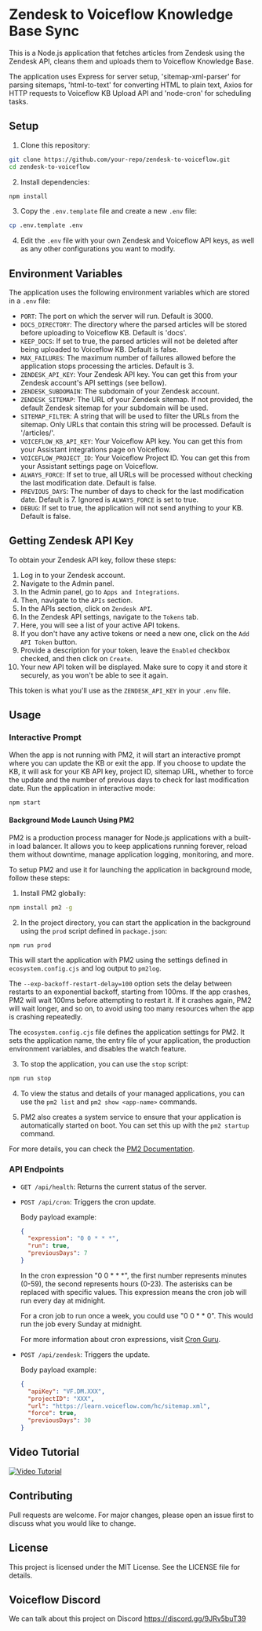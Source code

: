 # Zendesk to Voiceflow Knowledge Base Sync

This is a Node.js application that fetches articles from Zendesk using the Zendesk API, cleans them and uploads them to Voiceflow Knowledge Base.

The application uses Express for server setup, 'sitemap-xml-parser' for parsing sitemaps, 'html-to-text' for converting HTML to plain text, Axios for HTTP requests to Voiceflow KB Upload API and 'node-cron' for scheduling tasks.

## Setup

1. Clone this repository:

```bash
git clone https://github.com/your-repo/zendesk-to-voiceflow.git
cd zendesk-to-voiceflow
```

2. Install dependencies:

```bash
npm install
```

3. Copy the `.env.template` file and create a new `.env` file:

```bash
cp .env.template .env
```

4. Edit the `.env` file with your own Zendesk and Voiceflow API keys, as well as any other configurations you want to modify.

## Environment Variables

The application uses the following environment variables which are stored in a `.env` file:

- `PORT`: The port on which the server will run. Default is 3000.
- `DOCS_DIRECTORY`: The directory where the parsed articles will be stored before uploading to Voiceflow KB. Default is 'docs'.
- `KEEP_DOCS`: If set to true, the parsed articles will not be deleted after being uploaded to Voiceflow KB. Default is false.
- `MAX_FAILURES`: The maximum number of failures allowed before the application stops processing the articles. Default is 3.
- `ZENDESK_API_KEY`: Your Zendesk API key. You can get this from your Zendesk account's API settings (see bellow).
- `ZENDESK_SUBDOMAIN`: The subdomain of your Zendesk account.
- `ZENDESK_SITEMAP`: The URL of your Zendesk sitemap. If not provided, the default Zendesk sitemap for your subdomain will be used.
- `SITEMAP_FILTER`: A string that will be used to filter the URLs from the sitemap. Only URLs that contain this string will be processed. Default is '/articles/'.
- `VOICEFLOW_KB_API_KEY`: Your Voiceflow API key. You can get this from your Assistant integrations page on Voiceflow.
- `VOICEFLOW_PROJECT_ID`: Your Voiceflow Project ID. You can get this from your Assistant settings page on Voiceflow.
- `ALWAYS_FORCE`: If set to true, all URLs will be processed without checking the last modification date. Default is false.
- `PREVIOUS_DAYS`: The number of days to check for the last modification date. Default is 7. Ignored is `ALWAYS_FORCE` is set to true.
- `DEBUG`: If set to true, the application will not send anything to your KB. Default is false.

## Getting Zendesk API Key

To obtain your Zendesk API key, follow these steps:

1. Log in to your Zendesk account.
2. Navigate to the Admin panel.
3. In the Admin panel, go to `Apps and Integrations`.
4. Then, navigate to the `APIs` section.
5. In the APIs section, click on `Zendesk API`.
6. In the Zendesk API settings, navigate to the `Tokens` tab.
7. Here, you will see a list of your active API tokens.
8. If you don't have any active tokens or need a new one, click on the `Add API Token` button.
9. Provide a description for your token, leave the `Enabled` checkbox checked, and then click on `Create`.
10. Your new API token will be displayed. Make sure to copy it and store it securely, as you won't be able to see it again.

This token is what you'll use as the `ZENDESK_API_KEY` in your `.env` file.


## Usage

### Interactive Prompt

When the app is not running with PM2, it will start an interactive prompt where you can update the KB or exit the app. If you choose to update the KB, it will ask for your KB API key, project ID, sitemap URL, whether to force the update and the number of previous days to check for last modification date.
Run the application in interactive mode:

```bash
npm start
```

#### Background Mode Launch Using PM2

PM2 is a production process manager for Node.js applications with a built-in load balancer. It allows you to keep applications running forever, reload them without downtime, manage application logging, monitoring, and more.

To setup PM2 and use it for launching the application in background mode, follow these steps:

1. Install PM2 globally:

```bash
npm install pm2 -g
```

2. In the project directory, you can start the application in the background using the `prod` script defined in `package.json`:

```bash
npm run prod
```

This will start the application with PM2 using the settings defined in `ecosystem.config.cjs` and log output to `pm2log`.

The `--exp-backoff-restart-delay=100` option sets the delay between restarts to an exponential backoff, starting from 100ms. If the app crashes, PM2 will wait 100ms before attempting to restart it. If it crashes again, PM2 will wait longer, and so on, to avoid using too many resources when the app is crashing repeatedly.

The `ecosystem.config.cjs` file defines the application settings for PM2. It sets the application name, the entry file of your application, the production environment variables, and disables the watch feature.

3. To stop the application, you can use the `stop` script:

```bash
npm run stop
```

4. To view the status and details of your managed applications, you can use the `pm2 list` and `pm2 show <app-name>` commands.

5. PM2 also creates a system service to ensure that your application is automatically started on boot. You can set this up with the `pm2 startup` command.

For more details, you can check the [PM2 Documentation](https://pm2.keymetrics.io/docs/usage/quick-start/).

### API Endpoints

- `GET /api/health`: Returns the current status of the server.

- `POST /api/cron`: Triggers the cron update.

  Body payload example:

  ```json
  {
    "expression": "0 0 * * *",
    "run": true,
    "previousDays": 7
  }
  ```
  In the cron expression "0 0 * * *", the first number represents minutes (0-59), the second represents hours (0-23). The asterisks can be replaced with specific values. This expression means the cron job will run every day at midnight.

  For a cron job to run once a week, you could use "0 0 * * 0". This would run the job every Sunday at midnight.

  For more information about cron expressions, visit [Cron Guru](https://crontab.guru/).

- `POST /api/zendesk`: Triggers the update.

  Body payload example:

  ```json
  {
    "apiKey": "VF.DM.XXX",
    "projectID": "XXX",
    "url": "https://learn.voiceflow.com/hc/sitemap.xml",
    "force": true,
    "previousDays": 30
  }
  ```
## Video Tutorial

[![Video Tutorial](https://img.youtube.com/vi/NaeWfDCNmMM/0.jpg)](https://youtu.be/NaeWfDCNmMM)


## Contributing

Pull requests are welcome. For major changes, please open an issue first to discuss what you would like to change.

## License

This project is licensed under the MIT License. See the LICENSE file for details.

## Voiceflow Discord

We can talk about this project on Discord
https://discord.gg/9JRv5buT39
